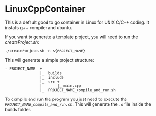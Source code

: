 # LinuxCppContainer
This is a default good to go container in Linux for UNIX C/C++ coding. It installs g++ compiler and ubuntu.

If you want to generate a template project, you will need to run the _createProject.sh_: 

`./createPorjcte.sh -n ${PROJECT_NAME}`

This will generate a simple project structure:
```
- PROJECT_NAME  +
                |_  builds
                |_  include
                |_  src +
                |       |_ main.cpp
                |_  PROJECT_NAME_compile_and_run.sh
```

To compile and run the program you just need to execute the _`PROJECT_NAME_compile_and_run.sh`_. This will generate the `.o` file inside the builds folder.
